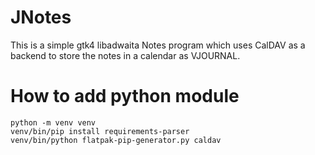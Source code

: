 # JNotes

This is a simple gtk4 libadwaita Notes program which uses CalDAV as a backend
to store the notes in a calendar as VJOURNAL.

# How to add python module

```
python -m venv venv
venv/bin/pip install requirements-parser
venv/bin/python flatpak-pip-generator.py caldav
```
